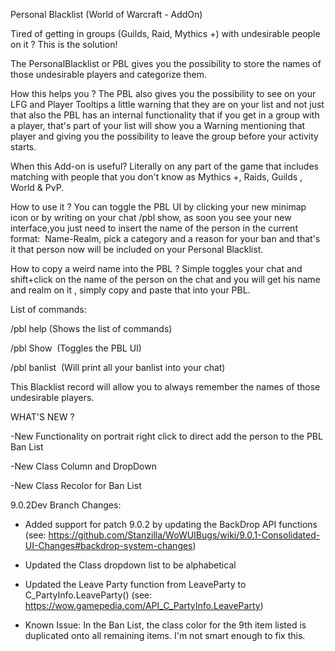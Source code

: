 
Personal Blacklist (World of Warcraft - AddOn)

Tired of getting in groups (Guilds, Raid, Mythics +) with undesirable people on it ? This is the solution!

The PersonalBlacklist or PBL gives you the possibility to store the names of those undesirable players and categorize them.

How this helps you ? The PBL also gives you the possibility to see on your LFG and Player Tooltips a little warning that they are on your list and not just that also the PBL has an internal functionality that if you get in a group with a player, that's part of your list will show you a Warning mentioning that player and giving you the possibility to leave the group before your activity starts.

When this Add-on is useful? Literally on any part of the game that includes matching with people that you don't know as Mythics +, Raids, Guilds , World & PvP.

How to use it ? You can toggle the PBL UI by clicking your new minimap icon or by writing on your chat /pbl show, as soon you see your new interface,you just need to insert the name of the person in the current format:  Name-Realm, pick a category and a reason for your ban and that's it that person now will be included on your Personal Blacklist.

How to copy a weird name into the PBL ? Simple toggles your chat and shift+click on the name of the person on the chat and you will get his name and realm on it , simply copy and paste that into your PBL.

List of commands:

/pbl help (Shows the list of commands)

/pbl Show  (Toggles the PBL UI)

/pbl banlist  (Will print all your banlist into your chat)


This Blacklist record will allow you to always remember the names of those undesirable players.

WHAT'S NEW ?


-New Functionality on portrait right click to direct add the person to the PBL Ban List

-New Class Column and DropDown

-New Class Recolor for Ban List

9.0.2Dev Branch Changes:

- Added support for patch 9.0.2 by updating the BackDrop API functions (see: https://github.com/Stanzilla/WoWUIBugs/wiki/9.0.1-Consolidated-UI-Changes#backdrop-system-changes)

- Updated the Class dropdown list to be alphabetical

- Updated the Leave Party function from LeaveParty to C_PartyInfo.LeaveParty() (see: https://wow.gamepedia.com/API_C_PartyInfo.LeaveParty)

- Known Issue: In the Ban List, the class color for the 9th item listed is duplicated onto all remaining items. I'm not smart enough to fix this.
 
